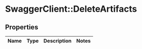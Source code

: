 # SwaggerClient::DeleteArtifacts

## Properties
Name | Type | Description | Notes
------------ | ------------- | ------------- | -------------

